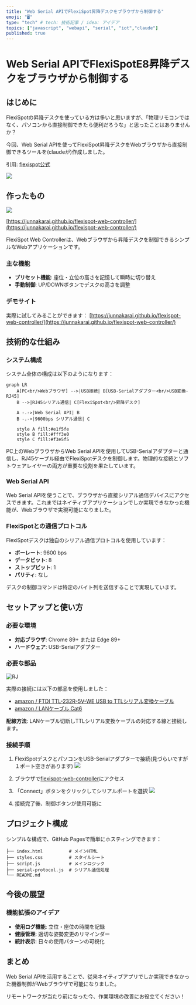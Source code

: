 ```yaml
---
title: "Web Serial APIでFlexiSpot昇降デスクをブラウザから制御する"
emoji: "🖥️"
type: "tech" # tech: 技術記事 / idea: アイデア
topics: ["javascript", "webapi", "serial", "iot","claude"]
published: true
---
```


# Web Serial APIでFlexiSpotE8昇降デスクをブラウザから制御する

## はじめに


FlexiSpotの昇降デスクを使っている方は多いと思いますが、「物理リモコンではなく、パソコンから直接制御できたら便利だろうな」と思ったことはありませんか？

今回、Web Serial APIを使ってFlexiSpot昇降デスクをWebブラウザから直接制御できるツールを(claudeが)作成しました。

引用: [flexispot公式](https://www.flexispot.jp/spine-care-center/How-to-operate-the-controller)

![](https://s3.springbeetle.asia/asia/trantor/attachments/JP/old/media/bulkorders/5qijianshou.jpg)

## 作ったもの

![](/images/a91f03729b8319/controller.png)

[https://junnakarai.github.io/flexispot-web-controller/](https://junnakarai.github.io/flexispot-web-controller/)

FlexiSpot Web Controllerは、Webブラウザから昇降デスクを制御できるシンプルなWebアプリケーションです。

### 主な機能

- **プリセット機能**: 座位・立位の高さを記憶して瞬時に切り替え
- **手動制御**: UP/DOWNボタンでデスクの高さを調整

### デモサイト

実際に試してみることができます：
[https://junnakarai.github.io/flexispot-web-controller/](https://junnakarai.github.io/flexispot-web-controller/)

## 技術的な仕組み

### システム構成

システム全体の構成は以下のようになります：

```mermaid
graph LR
    A[PC<br/>Webブラウザ] -->|USB接続| B[USB-Serialアダプター<br/>USB変換-RJ45]
    B -->|RJ45シリアル通信| C[FlexiSpot<br/>昇降デスク]
    
    A -.->|Web Serial API| B
    B -.->|9600bps シリアル通信| C
    
    style A fill:#e1f5fe
    style B fill:#fff3e0
    style C fill:#f3e5f5
```

PC上のWebブラウザからWeb Serial APIを使用してUSB-Serialアダプターと通信し、RJ45ケーブル経由でFlexiSpotデスクを制御します。物理的な接続とソフトウェアレイヤーの両方が重要な役割を果たしています。

### Web Serial API

Web Serial APIを使うことで、ブラウザから直接シリアル通信デバイスにアクセスできます。これまではネイティブアプリケーションでしか実現できなかった機能が、Webブラウザで実現可能になりました。

### FlexiSpotとの通信プロトコル

FlexiSpotデスクは独自のシリアル通信プロトコルを使用しています：

- **ボーレート**: 9600 bps
- **データビット**: 8
- **ストップビット**: 1
- **パリティ**: なし

デスクの制御コマンドは特定のバイト列を送信することで実現しています。

## セットアップと使い方

### 必要な環境

- **対応ブラウザ**: Chrome 89+ または Edge 89+
- **ハードウェア**: USB-Serialアダプター

### 必要な部品

![RJ](/images/a91f03729b8319/rj.png)

実際の接続には以下の部品を使用しました：

- [amazon / FTDI TTL-232R-5V-WE USB to TTLシリアル変換ケーブル](https://amzn.to/3HRW2rP)
- [amazon / LANケーブル Cat6](https://amzn.to/3ZFCFbB)

**配線方法**: LANケーブル切断しTTLシリアル変換ケーブルの対応する線と接続します。

### 接続手順

1. FlexiSpotデスクとパソコンをUSB-Serialアダプターで接続(見づらいですが１ポート空きがあります)
   ![](/images/a91f03729b8319/desk.png)

2. ブラウザで[flexispot-web-controller](https://junnakarai.github.io/flexispot-web-controller/)にアクセス
3. 「Connect」ボタンをクリックしてシリアルポートを選択
   ![](/images/a91f03729b8319/2.png)
4. 接続完了後、制御ボタンが使用可能に

## プロジェクト構成

シンプルな構成で、GitHub Pagesで簡単にホスティングできます：

```
├── index.html          # メインHTML
├── styles.css          # スタイルシート
├── script.js           # メインロジック
├── serial-protocol.js  # シリアル通信処理
└── README.md
```

## 今後の展望

### 機能拡張のアイデア

- **使用ログ機能**: 立位・座位の時間を記録
- **健康管理**: 適切な姿勢変更のリマインダー
- **統計表示**: 日々の使用パターンの可視化

## まとめ

Web Serial APIを活用することで、従来ネイティブアプリでしか実現できなかった機器制御がWebブラウザで可能になりました。

リモートワークが当たり前になった今、作業環境の改善にお役立てください！
